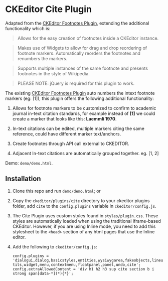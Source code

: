 CKEditor Cite Plugin
====================

Adapted from the [CKEditor Footnotes Plugin](https://github.com/andykirk/CKEditorFootnotes), extending the additional functionality which is:

> Allows for the easy creation of footnotes inside a CKEditor instance.

> Makes use of Widgets to allow for drag and drop reordering of footnote markers. Automatically reorders the footnotes and renumbers the markers.

> Supports multiple instances of the same footnote and presents footnotes in the style of Wikipedia.

> PLEASE NOTE: jQuery is required for this plugin to work.

The existing [CKEditor Footnotes Plugin](https://github.com/andykirk/CKEditorFootnotes) auto numbers the intext footnote markers (eg: <a>[1]</a>), this plugin offers the following additional functionality:

1. Allows for footnote markers to be customized to confirm to academic journal in-text citation standards, for example instead of **[1]** we could create a marker that looks like this: **Laemmli 1970**.

2. In-text citations can be edited, multiple markers citing the same reference, could have different marker text/anchors.

3. Create footnotes through API call external to CKEDITOR.

4. Adjacent In-text citations are automatically grouped together. eg. [1, 2]

Demo: `demo/demo.html`.

## Installation

1. Clone this repo and run `demo/demo.html`; or

2. Copy the `ckeditor/plugins/cite` directory to your ckeditor plugins folder, add `cite` to the `config.plugins` variable in `ckeditor/config.js`.

3. The Cite Plugin uses custom styles found in `styles/plugin.css`. These styles are automatically loaded when using the traditional iframe-based CKEditor. However, if you are using Inline mode, you need to add this stylesheet to the `<head>` section of any html pages that use the Inline editor.

4. Add the following to `ckeditor/config.js`: 

    `config.plugins = 'dialogui,dialog,basicstyles,entities,wysiwygarea,fakeobjects,lineutils,widget,menu,contextmenu,floatpanel,panel,undo,cite';`
	`config.extraAllowedContent = 'div h1 h2 h3 sup cite section b i strong span[data-*](*){*}';`
